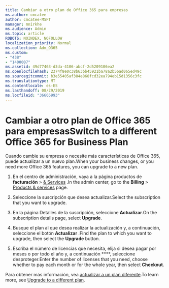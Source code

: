 ```yaml
---
title: Cambiar a otro plan de Office 365 para empresas
ms.author: cmcatee
author: cmcatee-MSFT
manager: mnirkhe
ms.audience: Admin
ms.topic: article
ROBOTS: NOINDEX, NOFOLLOW
localization_priority: Normal
ms.collection: Adm_O365
ms.custom:
- "438"
- "1400007"
ms.assetid: 49d77463-d3da-4106-abcf-2d5209106ea2
ms.openlocfilehash: 2374f8e0c38b63bb45921ba78a2b56ad065ed49c
ms.sourcegitcommit: b3e55405af384e868fcd32ea794eb15d1356c3fc
ms.translationtype: MT
ms.contentlocale: es-ES
ms.lasthandoff: 08/29/2019
ms.locfileid: "36665993"
---
```

# <a name="switch-to-a-different-office-365-for-business-plan"></a><span data-ttu-id="6fc6c-102">Cambiar a otro plan de Office 365 para empresas</span><span class="sxs-lookup"><span data-stu-id="6fc6c-102">Switch to a different Office 365 for Business Plan</span></span>

<span data-ttu-id="6fc6c-103">Cuando cambie su empresa o necesite más características de Office 365, puede actualizar a un nuevo plan.</span><span class="sxs-lookup"><span data-stu-id="6fc6c-103">When your business changes, or you need more Office 365 features, you can upgrade to a new plan.</span></span>
  
1. <span data-ttu-id="6fc6c-104">En el centro de administración, vaya a la página productos de **facturación** \> [& Services](https://go.microsoft.com/fwlink/p/?linkid=842054) .</span><span class="sxs-lookup"><span data-stu-id="6fc6c-104">In the admin center, go to the **Billing** \> [Products & services](https://go.microsoft.com/fwlink/p/?linkid=842054) page.</span></span>

2. <span data-ttu-id="6fc6c-105">Seleccione la suscripción que desea actualizar.</span><span class="sxs-lookup"><span data-stu-id="6fc6c-105">Select the subscription that you want to upgrade.</span></span>

3. <span data-ttu-id="6fc6c-106">En la página Detalles de la suscripción, seleccione **Actualizar**.</span><span class="sxs-lookup"><span data-stu-id="6fc6c-106">On the subscription details page, select **Upgrade**.</span></span>

4. <span data-ttu-id="6fc6c-107">Busque el plan al que desea realizar la actualización y, a continuación, seleccione el botón **Actualizar** .</span><span class="sxs-lookup"><span data-stu-id="6fc6c-107">Find the plan to which you want to upgrade, then select the **Upgrade** button.</span></span>

5. <span data-ttu-id="6fc6c-108">Escriba el número de licencias que necesita, elija si desea pagar por meses o por todo el año y, a continuación \*\*\*\*, seleccione desproteger.</span><span class="sxs-lookup"><span data-stu-id="6fc6c-108">Enter the number of licenses that you need, choose whether to pay each month or for the whole year, then select **Checkout**.</span></span>

<span data-ttu-id="6fc6c-109">Para obtener más información, vea [actualizar a un plan diferente](https://docs.microsoft.com/office365/admin/subscriptions-and-billing/upgrade-to-different-plan).</span><span class="sxs-lookup"><span data-stu-id="6fc6c-109">To learn more, see [Upgrade to a different plan](https://docs.microsoft.com/office365/admin/subscriptions-and-billing/upgrade-to-different-plan).</span></span>  